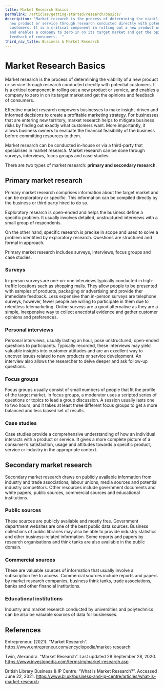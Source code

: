 ```yaml
---
title: Market Research Basics
permalink: /articles/getting-started/research/basics/
description: "Market research is the process of determining the viability of a
  new product or service through research conducted directly with potential
  customers. It is a critical component in rolling out a new product or service,
  and enables a company to zero in on its target market and get the opinions and
  feedback of consumers.  "
third_nav_title: Business & Market Research
---
```

# Market Research Basics 

 

Market research is the process of determining the viability of a new product or service through research conducted directly with potential customers. It is a critical component in rolling out a new product or service, and enables a company to zero in on its target market and get the opinions and feedback of consumers.   

 

Effective market research empowers businesses to make insight-driven and informed decisions to create a profitable marketing strategy. For businesses that are entering new territory, market research helps to mitigate business risks by finding out exactly what customers want. More importantly, it allows business owners to evaluate the financial feasibility of the business before committing resources to them.  

 

Market research can be conducted in-house or via a third-party that specialises in market research. Market research can be done through surveys, interviews, focus groups and case studies.  

 

There are two types of market research: **primary and secondary research**.  

 

## Primary market research 

Primary market research comprises information about the target market and can be exploratory or specific. This information can be compiled directly by the business or third party hired to do so.  

 

Exploratory research is open-ended and helps the business define a specific problem. It usually involves detailed, unstructured interviews with a small group of respondents.  

 

On the other hand, specific research is precise in scope and used to solve a problem identified by exploratory research. Questions are structured and formal in approach. 

 

Primary market research includes surveys, interviews, focus groups and case studies.  

 

### Surveys 

In-person surveys are one-on-one interviews typically conducted in high-traffic locations such as shopping malls. They allow people to be presented with samples of products, packaging or advertising and provide ther immediate feedback. Less expensive than in-person surveys are telephone surveys, however, fewer people are willing to participate in them due to relentless telemarketing. Online surveys are a good alternative as they are a simple, inexpensive way to collect anecdotal evidence and gather customer opinions and preferences. 

 
### Personal interviews 

Personal interviews, usually lasting an hour, pose unstructured, open-ended questions to participants. Typically recorded, these interviews may yield valuable insights into customer attitudes and are an excellent way to uncover issues related to new products or service development. An interview also allows the researcher to delve deeper and ask follow-up questions. 

 

### Focus groups 

Focus groups usually consist of small numbers of people that fit the profile of the target market. In focus groups, a moderator uses a scripted series of questions or topics to lead a group discussion. A session usually lasts one to two hours, and it takes at least three different focus groups to get a more balanced and less biased set of results. 

 

### Case studies 

Case studies provide a comprehensive understanding of how an individual interacts with a product or service. It gives a more complete picture of a consumer’s satisfaction, usage and attitudes towards a specific product, service or industry in the appropriate context. 

 

 

## Secondary market research 

Secondary market research draws on publicly available information from industry and trade associations, labour unions, media sources and potential industry competitors. Other resources include government documents and white papers, public sources, commercial sources and educational institutions.  

 

### Public sources 

These sources are publicly available and mostly free. Government department websites are one of the best public data sources. Business collections of public libraries may also be able to provide industry statistics and other business-related information. Some reports and papers by research organisations and think tanks are also available in the public domain.  

 

### Commercial sources 

These are valuable sources of information that usually involve a subscription fee to access. Commercial sources include reports and papers by market research companies, business think tanks, trade associations, banks and other financial institutions.  

 

### Educational institutions 

Industry and market research conducted by universities and polytechnics can be also be valuable sources of data for businesses.  

 

## References 

 

Entrepreneur. (2021). “Market Research”. <https://www.entrepreneur.com/encyclopedia/market-research>

 

Twin, Alexandra. “Market Research”. Last updated 28 September 28, 2020. <https://www.investopedia.com/terms/m/market-research.asp> 

 

British Library Business & IP Centre. “What is Market Research?”. Accessed June 22, 2021. <https://www.bl.uk/business-and-ip-centre/articles/what-is-market-research>